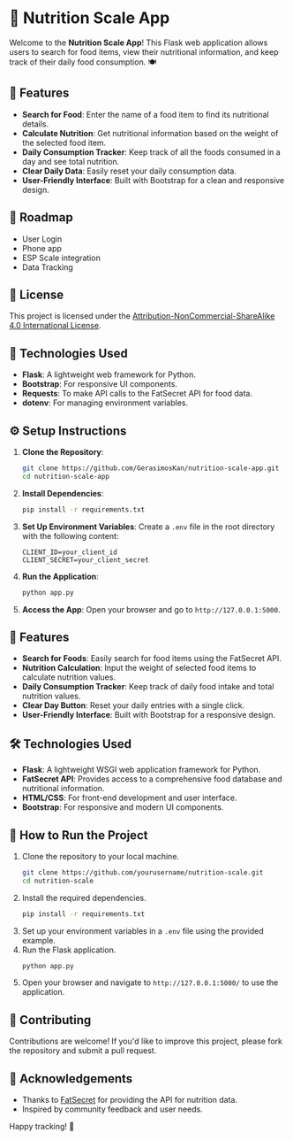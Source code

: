 
# 🍏 Nutrition Scale App

Welcome to the **Nutrition Scale App**! This Flask web application allows users to search for food items, view their nutritional information, and keep track of their daily food consumption. 🍽️

## 🚀 Features

- **Search for Food**: Enter the name of a food item to find its nutritional details.
- **Calculate Nutrition**: Get nutritional information based on the weight of the selected food item.
- **Daily Consumption Tracker**: Keep track of all the foods consumed in a day and see total nutrition.
- **Clear Daily Data**: Easily reset your daily consumption data.
- **User-Friendly Interface**: Built with Bootstrap for a clean and responsive design.

## :bookmark_tabs: Roadmap
- User Login
- Phone app
- ESP Scale integration
- Data Tracking

## 📜 License

This project is licensed under the [Attribution-NonCommercial-ShareAlike 4.0 International License](https://creativecommons.org/licenses/by-nc-sa/4.0/).

## 🔧 Technologies Used

- **Flask**: A lightweight web framework for Python.
- **Bootstrap**: For responsive UI components.
- **Requests**: To make API calls to the FatSecret API for food data.
- **dotenv**: For managing environment variables.

## ⚙️ Setup Instructions

1. **Clone the Repository**:
   ```bash
   git clone https://github.com/GerasimosKan/nutrition-scale-app.git
   cd nutrition-scale-app
   ```

2. **Install Dependencies**:
   ```bash
   pip install -r requirements.txt
   ```

3. **Set Up Environment Variables**: Create a `.env` file in the root directory with the following content:
   ```plaintext
   CLIENT_ID=your_client_id
   CLIENT_SECRET=your_client_secret
   ```

4. **Run the Application**:
   ```bash
   python app.py
   ```

5. **Access the App**: Open your browser and go to `http://127.0.0.1:5000`.

## 🌟 Features

- **Search for Foods**: Easily search for food items using the FatSecret API.
- **Nutrition Calculation**: Input the weight of selected food items to calculate nutrition values.
- **Daily Consumption Tracker**: Keep track of daily food intake and total nutrition values.
- **Clear Day Button**: Reset your daily entries with a single click.
- **User-Friendly Interface**: Built with Bootstrap for a responsive design.

## 🛠️ Technologies Used

- **Flask**: A lightweight WSGI web application framework for Python.
- **FatSecret API**: Provides access to a comprehensive food database and nutritional information.
- **HTML/CSS**: For front-end development and user interface.
- **Bootstrap**: For responsive and modern UI components.

## 📝 How to Run the Project

1. Clone the repository to your local machine.
   ```bash
   git clone https://github.com/yourusername/nutrition-scale.git
   cd nutrition-scale
   ```
2. Install the required dependencies.
   ```bash
   pip install -r requirements.txt
   ```
3. Set up your environment variables in a `.env` file using the provided example.
4. Run the Flask application.
   ```bash
   python app.py
   ```
5. Open your browser and navigate to `http://127.0.0.1:5000/` to use the application.

## 👥 Contributing

Contributions are welcome! If you'd like to improve this project, please fork the repository and submit a pull request.

## 🤝 Acknowledgements

- Thanks to [FatSecret](https://www.fatsecret.com/) for providing the API for nutrition data.
- Inspired by community feedback and user needs.

Happy tracking! 🎉
